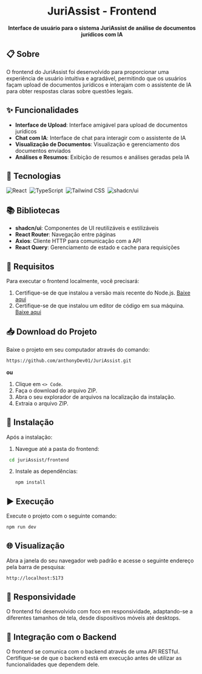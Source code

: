 <h1 align="center">JuriAssist - Frontend</h1>

<p align="center">
  <strong>Interface de usuário para o sistema JuriAssist de análise de documentos jurídicos com IA</strong>
</p>

## 📋 Sobre

O frontend do JuriAssist foi desenvolvido para proporcionar uma experiência de usuário intuitiva e agradável, permitindo que os usuários façam upload de documentos jurídicos e interajam com o assistente de IA para obter respostas claras sobre questões legais.

## ✨ Funcionalidades

-   **Interface de Upload**: Interface amigável para upload de documentos jurídicos
-   **Chat com IA**: Interface de chat para interagir com o assistente de IA
-   **Visualização de Documentos**: Visualização e gerenciamento dos documentos enviados
-   **Análises e Resumos**: Exibição de resumos e análises geradas pela IA

## 🚀 Tecnologias

![React](https://img.shields.io/badge/React-0D1117?style=for-the-badge&logo=react&logoColor=61DAFB&labelColor=0D1117)&nbsp;
![TypeScript](https://img.shields.io/badge/TypeScript-0D1117?style=for-the-badge&logo=typescript&logoColor=3178C6&labelColor=0D1117)&nbsp;
![Tailwind CSS](https://img.shields.io/badge/Tailwind_CSS-0D1117?style=for-the-badge&logo=tailwind-css&logoColor=06B6D4&labelColor=0D1117)&nbsp;
![shadcn/ui](https://img.shields.io/badge/shadcn/ui-0D1117?style=for-the-badge&logo=shadcnui&logoColor=000000&labelColor=0D1117)&nbsp;

## 📚 Bibliotecas

-   **shadcn/ui**: Componentes de UI reutilizáveis e estilizáveis
-   **React Router**: Navegação entre páginas
-   **Axios**: Cliente HTTP para comunicação com a API
-   **React Query**: Gerenciamento de estado e cache para requisições

## 🔧 Requisitos

Para executar o frontend localmente, você precisará:

1. Certifique-se de que instalou a versão mais recente do Node.js. [Baixe aqui](https://nodejs.org/en)
2. Certifique-se de que instalou um editor de código em sua máquina. [Baixe aqui](https://code.visualstudio.com/)

## 📥 Download do Projeto

Baixe o projeto em seu computador através do comando:

```bash
https://github.com/anthonyDev01/JuriAssist.git
```

**ou**

1. Clique em `<> Code`.
2. Faça o download do arquivo ZIP.
3. Abra o seu explorador de arquivos na localização da instalação.
4. Extraia o arquivo ZIP.

## 🔄 Instalação

Após a instalação:

1. Navegue até a pasta do frontend:
  ```bash
   cd juriAssist/frontend
  ```

2. Instale as dependências:
   ```bash
   npm install
   ```

## ▶️ Execução

Execute o projeto com o seguinte comando:

```bash
npm run dev
```

## 🌐 Visualização

Abra a janela do seu navegador web padrão e acesse o seguinte endereço pela barra de pesquisa:

```bash
http://localhost:5173
```

## 📱 Responsividade

O frontend foi desenvolvido com foco em responsividade, adaptando-se a diferentes tamanhos de tela, desde dispositivos móveis até desktops.

## 🔗 Integração com o Backend

O frontend se comunica com o backend através de uma API RESTful. Certifique-se de que o backend está em execução antes de utilizar as funcionalidades que dependem dele.
